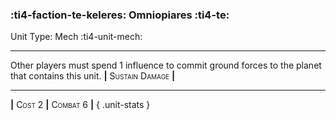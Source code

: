 ### :ti4-faction-te-keleres: **Omniopiares** :ti4-te:

Unit Type: Mech :ti4-unit-mech:

---

Other players must spend 1 influence to commit ground forces to the planet that contains this unit.
__|__ <span style="font-variant:small-caps;">Sustain Damage</span> __|__

---

__|__ <span style="font-variant:small-caps;">Cost 2</span> __|__ <span style="font-variant:small-caps;">Combat 6</span> __|__
{ .unit-stats }
